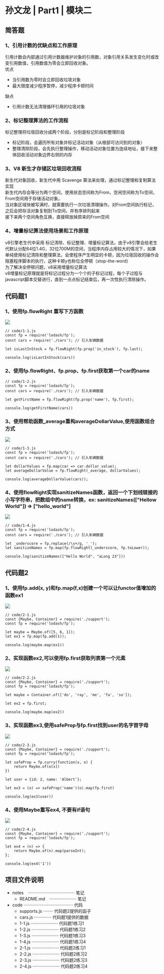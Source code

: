 # 孙文龙 | Part1 | 模块二

## 简答题

### 1、引用计数的优缺点和工作原理
引用计数会内部通过引用计数器维护对象的引用数，对象引用关系发生变化时或改变引用数值，引用数值为零会立即回收对象。  
优点
- 当引用数为零时会立即回收垃圾对象
- 最大限度减少程序暂停，减少程序卡顿时间

缺点
- 引用计数无法清理循环引用的垃圾对象

### 2、标记整理算法的工作流程

标记整理将垃圾回收分成两个阶段，分别是标记阶段和整理阶段  
- 标记阶段，会遍历所有对象并标记活动对象（从根部可访问到的对象）
- 整理清除阶段，会先执行整理操作，移动活动对象位置为连续地址，接下来整体回收活动对象边界右侧的内存

### 3、V8 新生才存储区垃圾回收流程

新生代对象回收，新生代中用 Scavenge 算法来处理，通过标记整理和复制算法实现  
新生代内存会等分为两个空间，使用状态空间称为From，空闲空间称为To空间，From空间用于存储活动对象。  
当对象区域快被写满时，就需要执行一次垃圾清理操作。对From空间执行标记，之后会把存活对象复制到To空间，并有序排列起来  
接下来两个空间角色互换，直接释放掉原来的From空间  

### 4、增量标记算法使用场景和工作原理
v8引擎老生代中采用 标记清除、标记整理、增量标记算法，由于v8引擎会给老生代默认分配64位1.4G，32位700M的空间，当程序内存占用较大的情况下，如果单纯使用标记清除和整理算法，会使程序产生明显的卡顿，因为垃圾回收的操作会阻塞程序脚本的执行，这种卡顿y也称位全停顿（stop-the-word）  
为了解决全停顿问题，v8采用增量标记算法  
v8增量标记原理就是将标记过程分为一个个的子标记过程，每个子过程与javascript脚本交替进行，直到一点点标记结束后，再一次性执行清除操作。
 
## 代码题1

### 1、使用fp.flowRight 重写下方函数

![](../README/20200530032248596.png)
```
// code/1-1.js
const fp = require('lodash/fp');
const cars = require('./cars'); // 引入车辆数据

let isLastInStock = fp.flowRight(fp.prop('in_stock'), fp.last);

console.log(isLastInStock(cars))
```
### 2、使用fp.flowRight、fp.prop、fp.first获取第一个car的name
```
// code/1-2.js
const fp = require('lodash/fp');
const cars = require('./cars'); // 引入车辆数据

let getFirstName = fp.flowRight(fp.prop('name'), fp.first);

console.log(getFirstName(cars))
```

### 3、使用帮助函数_average重构averageDollarValue,使用函数组合方式
![](../README/20200530032801868.png)
```
// code/1-3.js
const fp = require('lodash/fp');
const cars = require('./cars'); // 引入车辆数据

let dollarValues = fp.map(car => car.dollar_value);
let averageDollarValue = fp.flowRight(_average, dollarValues);

console.log(averageDollarValue(cars));
```

### 4、使用flowRight实现sanitizeNames函数，返回一个下划线链接的小写字符串，把数组中的name转换，ex: sanitizeNames(["Hellow World"]) => ["hello_world"]
![](../README/20200530033138130.png)
```
// code/1-4.js
const fp = require('lodash/fp');
const cars = require('./cars'); // 引入车辆数据

let _underscore = fp.replace(/\s+/g, '_');
let sanitizeNames = fp.map(fp.flowRight(_underscore, fp.toLower));

console.log(sanitizeNames(["Hello World", "aLong 23"]))
```

## 代码题2

### 1、使用fp.add(x, y)和fp.map(f,x)创建一个可以让functor值增加的函数ex1
![](../README/20200530034012135.png)
```
// code/2-1.js
const {Maybe, Container} = require('./support');
const fp = require('lodash/fp');

let maybe = Maybe.of([5, 6, 1]);
let ex1 = fp.map(fp.add(1));

console.log(maybe.map(ex1))
```

### 2、实现函数ex2,可以使用fp.first获取列表第一个元素
![](../README/20200530034424001.png)
```
// code/2-2.js
const {Maybe, Container} = require('./support');
const fp = require('lodash/fp');

let maybe = Container.of(['do', 'ray', 'me', 'fa', 'so']);

let ex2 = fp.first;

console.log(maybe.map(ex2))
```

### 3、实现函数ex3,使用safeProp与fp.first找到user的名字首字母
![](../README/20200530035015852.png)
```
// code/2-3.js
const {Maybe, Container} = require('./support');
const fp = require('lodash/fp');

let safeProp = fp.curry(function(x, o) {
    return Maybe.of(o[x])
})

let user = {id: 2, name: 'Albert'};

let ex3 = (o) => safeProp('name')(o).map(fp.first)

console.log(ex3(user))
```

### 4、使用Maybe重写ex4, 不要有if语句
![](../README/20200530043917015.png)

```
// code/2-4.js
const {Maybe, Container} = require('./support');
const fp = require('lodash/fp');

let ex4 = (n) => {
    return Maybe.of(n).map(parseInt);
};

console.log(ex4('1'))
```
## 项目文件说明

- notes　······································ 笔记
    - README.md　······················ 笔记
- code ········································ 代码
    - supports.js ········ 代码题2提供的函子
    - cars.js ·············· 代码题1提供的数据
    - 1-1.js ······················ 代码题1练习1
    - 1-2.js ······················ 代码题1练习2
    - 1-3.js ······················ 代码题1练习3
    - 1-4.js ······················ 代码题1练习4
    - 2-1.js ······················ 代码题2练习1
    - 2-2.js ······················ 代码题2练习2
    - 2-3.js ······················ 代码题2练习3
    - 2-4.js ······················ 代码题2练习4
